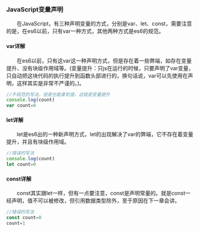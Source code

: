 ### JavaScript变量声明
&emsp;&emsp;在JavaScript，有三种声明变量的方式，分别是var、let、const，需要注意的是，在es6以前，只有var一种方式，其他两种方式是es6的规范。
#### var详解
&emsp;&emsp;在es6以前，只有这var这一种声明方式，但是存在着一些弊端，如存在变量提升、没有块级作用域等。(变量提升：只js在运行的时候，只要声明了var变量，只自动把这块代码的执行提升到函数头部进行的，换句话说，var可以先使用在声明，这样其实是非常不严谨的。)。
```js
//不规范的写法，但是也能拿到值，这就是变量提升
console.log(count)
var count=0
```
#### let详解
&emsp;&emsp;let是es6出的一种新声明方式，let的出现解决了var的弊端，它不存在着变量提升，并且有块级作用域。
```js
//错误的写法
console.log(count)
let count=0
```
#### const详解
&emsp;&emsp;const其实跟let一样，但有一点要注意，const是声明常量的。就是const一经声明，值不可以被修改，但引用数据类型除外，至于原因在下一章会讲。
```js
//错误的写法
const count=0
count=1
```
